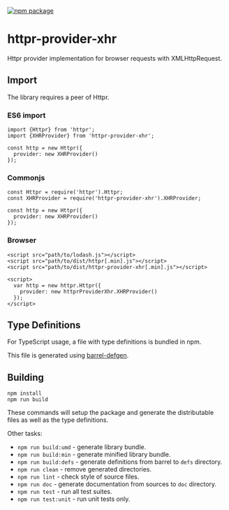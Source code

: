 [![npm package](https://badge.fury.io/js/httpr-provider-xhr.svg)](https://badge.fury.io/js/httpr-provider-xhr)

# httpr-provider-xhr

Httpr provider implementation for browser requests with XMLHttpRequest.

## Import

The library requires a peer of Httpr.

### ES6 import

```
import {Httpr} from 'httpr';
import {XHRProvider} from 'httpr-provider-xhr';

const http = new Httpr({
  provider: new XHRProvider()
});
```

### Commonjs

```
const Httpr = require('httpr').Httpr;
const XHRProvider = require('httpr-provider-xhr').XHRProvider;

const http = new Httpr({
  provider: new XHRProvider()
});
```

### Browser

```
<script src="path/to/lodash.js"></script>
<script src="path/to/dist/httpr[.min].js"></script>
<script src="path/to/dist/httpr-provider-xhr[.min].js"></script>

<script>
  var http = new httpr.Httpr({
    provider: new httprProviderXhr.XHRProvider()
  });
</script>
```

## Type Definitions

For TypeScript usage, a file with type definitions is bundled in npm.

This file is generated using [barrel-defgen](https://github.com/RecuencoJones/barrel-defgen).

## Building

```
npm install
npm run build
```

These commands will setup the package and generate the distributable files as well as the type definitions.

Other tasks:

- `npm run build:umd` - generate library bundle.
- `npm run build:min` - generate minified library bundle.
- `npm run build:defs` - generate definitions from barrel to `defs` directory.
- `npm run clean` - remove generated directories.
- `npm run lint` - check style of source files.
- `npm run doc` - generate documentation from sources to `doc` directory.
- `npm run test` - run all test suites.
- `npm run test:unit` - run unit tests only.

